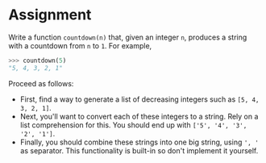 # Assignment

Write a function `countdown(n)` that, given an integer `n`, produces
a string with a countdown from `n` to `1`.
For example,

```python
>>> countdown(5)
"5, 4, 3, 2, 1"
```

Proceed as follows:

* First, find a way to generate a list of decreasing integers such as `[5, 4, 3, 2, 1]`.
* Next, you'll want to convert each of these integers to a string.
  Rely on a list comprehension for this.
  You should end up with `['5', '4', '3', '2', '1']`.
* Finally, you should combine these strings into one big string, using `', '` as separator.
  This functionality is built-in so don't implement it yourself.
